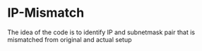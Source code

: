 # IP-Mismatch
The idea of the code is to identify IP and subnetmask pair that is mismatched from original and actual setup
